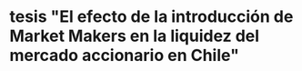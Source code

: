 # tesis "El efecto de la introducción de Market Makers en la liquidez del mercado accionario en Chile"
